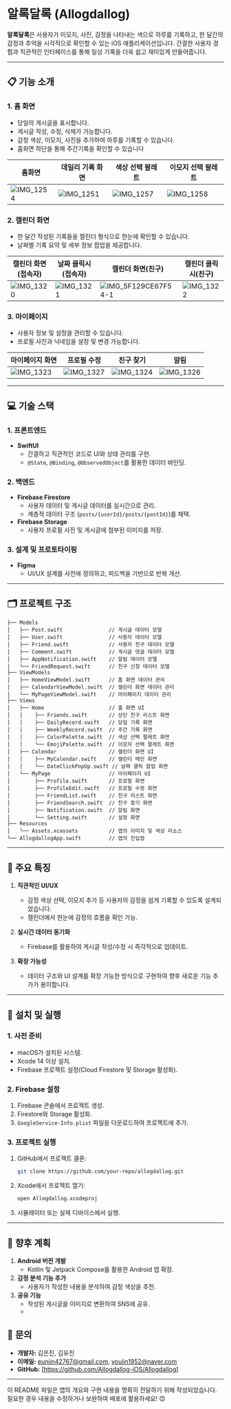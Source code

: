 # 알록달록 (Allogdallog)

**알록달록**은 사용자가 이모지, 사진, 감정을 나타내는 색으로 하루를 기록하고, 한 달간의 감정과 추억을 시각적으로 확인할 수 있는 iOS 애플리케이션입니다. 간결한 사용자 경험과 직관적인 인터페이스를 통해 일상 기록을 더욱 쉽고 재미있게 만들어줍니다.

---

## 📋 **기능 소개**

### 1. **홈 화면**
- 당일의 게시글을 표시합니다.
- 게시글 작성, 수정, 삭제가 가능합니다.
- 감정 색상, 이모지, 사진을 추가하여 하루를 기록할 수 있습니다.
- 홈화면 하단을 통해 주간기록을 확인할 수 있습니다

| 홈화면      | 데일리 기록 화면      | 색상 선택 팔레트    | 이모지 선택 팔레트      |
| ------------- | ------------- | ------------- | ------------- |
| ![IMG_1254](https://github.com/user-attachments/assets/795e6de1-61e7-4f7c-bfdf-e110f1b93306) | ![IMG_1251](https://github.com/user-attachments/assets/07fda0fd-1a3a-4f94-9489-9414011eb376) | ![IMG_1257](https://github.com/user-attachments/assets/00ff683f-8d30-45be-9293-495ca5c82527) | ![IMG_1258](https://github.com/user-attachments/assets/944f4ee4-9c66-4114-90b1-77bf9f58108a) |

### 2. **캘린더 화면**
- 한 달간 작성된 기록들을 캘린더 형식으로 한눈에 확인할 수 있습니다.
- 날짜별 기록 요약 및 세부 정보 팝업을 제공합니다.

| 캘린더 화면(접속자)    | 날짜 클릭시(접속자)      | 캘린더 화면(친구)    | 캘린더 클릭시(친구)      |
| ------------- | ------------- | ------------- | ------------- |
| ![IMG_1320](https://github.com/user-attachments/assets/1afe3390-c549-4369-a31a-0f6ae17ebb31) | ![IMG_1321](https://github.com/user-attachments/assets/eb91a468-6d71-41b6-a2c7-31ac57000afc) | ![IMG_5F129CE67F54-1](https://github.com/user-attachments/assets/770b8a7d-8f0a-48aa-b0ba-e5b94e868fb8) | ![IMG_1322](https://github.com/user-attachments/assets/26486b67-5499-40e3-a7ff-389b80d10769) |


### 3. **마이페이지**
- 사용자 정보 및 설정을 관리할 수 있습니다.
- 프로필 사진과 닉네임을 설정 및 변경 가능합니다.

| 마이페이지 화면    | 프로필 수정      | 친구 찾기    | 알림     |
| ------------- | ------------- | ------------- | ------------- |
| ![IMG_1323](https://github.com/user-attachments/assets/a388f390-b641-4cab-8ee4-56014cc8d9ee) | ![IMG_1327](https://github.com/user-attachments/assets/7ad9ddd6-e84f-4c83-9a2f-cc26a6473102) | ![IMG_1324](https://github.com/user-attachments/assets/f922e481-d9fa-42a9-b7a4-ee5cc06fa392) | ![IMG_1326](https://github.com/user-attachments/assets/22310516-33fe-47eb-8e15-f72a967485b7) |

---

## 💻 **기술 스택**

### **1. 프론트엔드**
- **SwiftUI**
  - 간결하고 직관적인 코드로 UI와 상태 관리를 구현.
  - `@State`, `@Binding`, `@ObservedObject`를 활용한 데이터 바인딩.

### **2. 백엔드**
- **Firebase Firestore**
  - 사용자 데이터 및 게시글 데이터를 실시간으로 관리.
  - 계층적 데이터 구조 (`posts/{userId}/posts/{postId}`)를 채택.
- **Firebase Storage**
  - 사용자 프로필 사진 및 게시글에 첨부된 이미지를 저장.

### **3. 설계 및 프로토타이핑**
- **Figma**
  - UI/UX 설계를 사전에 정의하고, 피드백을 기반으로 반복 개선.

---

## 🗂️ **프로젝트 구조**

```plaintext
├── Models
│   ├── Post.swift               // 게시글 데이터 모델
│   ├── User.swift               // 사용자 데이터 모델
│   ├── Friend.swift             // 사용자 친구 데이터 모델
│   ├── Comment.swift            // 게시글 댓글 데이터 모델
│   ├── AppNotification.swift    // 알림 데이터 모델
│   └── FriendRequest.swift      // 친구 신청 데이터 모델
├── ViewModels
│   ├── HomeViewModel.swift      // 홈 화면 데이터 관리
│   ├── CalendarViewModel.swift  // 캘린더 화면 데이터 관리
│   └── MyPageViewModel.swift    // 마이페이지 데이터 관리
├── Views
│   ├── Home                     // 홈 화면 UI
│   │    ├── Friends.swift       // 상단 친구 리스트 화면
│   │    ├── DailyRecord.swift   // 당일 기록 화면
│   │    ├── WeeklyRecord.swift  // 주간 기록 화면
│   │    ├── ColorPalette.swift  // 색상 선택 팔레트 화면
│   │    └── EmojiPalette.swift  // 이모지 선택 팔레트 화면
│   ├── Calendar                 // 캘린더 화면 UI
│   │    ├── MyCalendar.swift    // 캘린더 메인 화면
│   │    └── DateClickPopUp.swift // 날짜 클릭 팝업 화면
│   └── MyPage                   // 마이페이지 UI
│        ├── Profile.swift       // 프로필 화면
│        ├── ProfileEdit.swift   // 프로필 수정 화면
│        ├── FriendList.swift    // 친구 리스트 화면
│        ├── FriendSearch.swift  // 친구 찾기 화면
│        ├── Notification.swift  // 알림 화면
│        └── Setting.swift       // 설정 화면
├── Resources
│   └── Assets.xcassets          // 앱의 이미지 및 색상 리소스
└── AllogdallogApp.swift         // 앱의 진입점
```

---

## 🌟 **주요 특징**

1. **직관적인 UI/UX**
   - 감정 색상 선택, 이모지 추가 등 사용자의 감정을 쉽게 기록할 수 있도록 설계되었습니다.
   - 캘린더에서 한눈에 감정의 흐름을 확인 가능.

2. **실시간 데이터 동기화**
   - Firebase를 활용하여 게시글 작성/수정 시 즉각적으로 업데이트.

3. **확장 가능성**
   - 데이터 구조와 UI 설계를 확장 가능한 방식으로 구현하여 향후 새로운 기능 추가가 용이합니다.

---

## 🚀 **설치 및 실행**

### **1. 사전 준비**
- macOS가 설치된 시스템.
- Xcode 14 이상 설치.
- Firebase 프로젝트 설정(Cloud Firestore 및 Storage 활성화).

### **2. Firebase 설정**
1. Firebase 콘솔에서 프로젝트 생성.
2. Firestore와 Storage 활성화.
3. `GoogleService-Info.plist` 파일을 다운로드하여 프로젝트에 추가.

### **3. 프로젝트 실행**
1. GitHub에서 프로젝트 클론:
   ```bash
   git clone https://github.com/your-repo/allogdallog.git
   ```
2. Xcode에서 프로젝트 열기:
   ```bash
   open Allogdallog.xcodeproj
   ```
3. 시뮬레이터 또는 실제 디바이스에서 실행.

---

## 📖 **향후 계획**

1. **Android 버전 개발**
   - Kotlin 및 Jetpack Compose를 활용한 Android 앱 확장.
2. **감정 분석 기능 추가**
   - 사용자가 작성한 내용을 분석하여 감정 색상을 추천.
3. **공유 기능**
   - 작성된 게시글을 이미지로 변환하여 SNS에 공유.
   - 

## 📧 **문의**

- **개발자:** 김은진, 김유진
- **이메일:** eunjin42767@gmail.com, youjin1952@naver.com  
- **GitHub:** [https://github.com/Allogdallog-iOS/Allogdallog]

---

이 README 파일은 앱의 개요와 구현 내용을 명확히 전달하기 위해 작성되었습니다. 필요한 경우 내용을 수정하거나 보완하여 배포에 활용하세요! 😊
